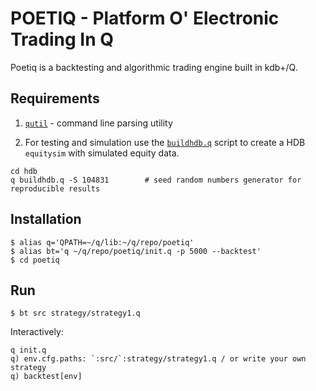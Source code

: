 # POETIQ - Platform O' Electronic Trading In Q

Poetiq is a backtesting and algorithmic trading engine built in kdb+/Q.

## Requirements ##

1. [`qutil`](https://github.com/nugend/qutil) - command line parsing utility

2. For testing and simulation use the [`buildhdb.q`](http://code.kx.com/wsvn/code/cookbook_code/start/buildhdb.q) script to create a HDB `equitysim` with simulated equity data.
````
cd hdb
q buildhdb.q -S 104831        # seed random numbers generator for reproducible results
````

## Installation ##

````
$ alias q='QPATH=~/q/lib:~/q/repo/poetiq'
$ alias bt='q ~/q/repo/poetiq/init.q -p 5000 --backtest'
$ cd poetiq
````

## Run ##

````
$ bt src strategy/strategy1.q
````
Interactively:
````
q init.q
q) env.cfg.paths: `:src/`:strategy/strategy1.q / or write your own strategy
q) backtest[env]
